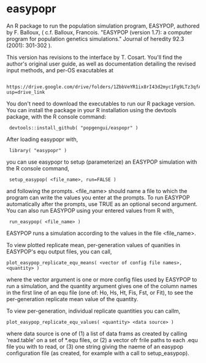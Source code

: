 # easypopr
An R package to run the population simulation program, EASYPOP, authored by F. Balloux, ( c.f. Balloux, Francois. "EASYPOP (version 1.7): a computer program for population genetics simulations." Journal of heredity 92.3 (2001): 301-302 ).

This version has revisions to the interface by T. Cosart.  You'll find the author's original user guide, as well as documentation detailing the revised input methods, and per-OS exacutables at

     https://drive.google.com/drive/folders/1ZbbVeYR1ix8rI43d2myc1Fg9LTz3qfA_?usp=drive_link

You don't need to download the executables to run our R package version.  You can install the package in your R installation using the devtools package, with the R console command: 

     devtools::install_github( "popgengui/easpopr" )

After loading easypopr with,

     library( "easypopr" )

you can use easypopr to setup (parameterize) an EASYPOP simulation with the R console command,
     
     setup_easypop( <file_name>, run=FALSE )

and following the prompts.  <file_name> should name a file to which the program can write the values you enter at the prompts.   To run EASYPOP automatically after the prompts, use TRUE as an optional second argument.  You can also run EASYPOP using your entered values from R with, 

     run_easypop( <file_name> )

EASYPOP runs a simulation according to the values in the file <file_name>.

To view plotted replicate mean, per-generation values of quanities in EASYPOP's equ output files, you can call,

    plot_easypop_replicate_equ_means( <vector of config file names>, <quantity> )

where the vector argument is one or more config files used by EASYPOP to run a simulation, and the quantity argument gives one of the column names  in the first line of an equ file (one of: Ho, Hs, Ht, Fis, Fst, or Fit), to see the per-generation replicate mean value of the quantity.

To view per-generation, individual replicate quantities you can callm,
	
    plot_easypop_replicate_equ_values( <quantity> <data source> )

where data source is one of (1) a list of data frams as created by calling 'read.table' on a set of *.equ files, or (2) a vector ofr frile paths to each .equ file you with to read, or (3) one string giving the naeme of an easypop configuration file (as created, for example with a call to setup_easypop). 




